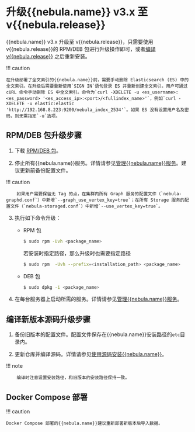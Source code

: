 # 升级{{nebula.name}} v3.x 至 v{{nebula.release}}

{{nebula.name}} v3.x 升级至 v{{nebula.release}}，只需要使用 v{{nebula.release}}的 RPM/DEB 包进行升级操作即可，或者[编译 v{{nebula.release}}](../2.compile-and-install-nebula-graph/1.install-nebula-graph-by-compiling-the-source-code.md) 之后重新安装。


!!! caution

    在升级部署了全文索引的{{nebula.name}}前，需要手动删除 Elasticsearch (ES) 中的全文索引。在升级后需要重新使用`SIGN IN`语句登录 ES 并重新创建全文索引。用户可通过 cURL 命令手动删除 ES 中全文索引。命令为`curl -XDELETE -u <es_username>:<es_password> '<es_access_ip>:<port>/<fullindex_name>'`，例如`curl -XDELETE -u elastic:elastic 'http://192.168.8.223:9200/nebula_index_2534'`。如果 ES 没有设置用户名及密码，则无需指定`-u`选项。 
   

## RPM/DEB 包升级步骤

1. 下载 [RPM/DEB 包](https://www.nebula-graph.com.cn/download)。

2. 停止所有{{nebula.name}}服务。详情请参见[管理{{nebula.name}}服务](../../2.quick-start/3.quick-start-on-premise/5.start-stop-service.md)。建议更新前备份配置文件。

  !!! caution

        如果用户需要保留无 Tag 的点，在集群内所有 Graph 服务的配置文件（`nebula-graphd.conf`）中新增`--graph_use_vertex_key=true`；在所有 Storage 服务的配置文件（`nebula-storaged.conf`）中新增`--use_vertex_key=true`。

3. 执行如下命令升级：

   - RPM 包

      ```bash
      $ sudo rpm -Uvh <package_name>
      ```
      
      若安装时指定路径，那么升级时也需要指定路径
      
      ```bash
      $ sudo rpm  -Uvh --prefix=<installation_path> <package_name> 
      ```
   
   - DEB 包

      ```bash
      $ sudo dpkg -i <package_name>
      ```

4. 在每台服务器上启动所需的服务。详情请参见[管理{{nebula.name}}服务](../../2.quick-start/3.quick-start-on-premise/5.start-stop-service.md#_1)。

## 编译新版本源码升级步骤

1. 备份旧版本的配置文件。配置文件保存在{{nebula.name}}安装路径的`etc`目录内。

2. 更新仓库并编译源码。详情请参见[使用源码安装{{nebula.name}}](../2.compile-and-install-nebula-graph/1.install-nebula-graph-by-compiling-the-source-code.md)。

  !!! note

        编译时注意设置安装路径，和旧版本的安装路径保持一致。

## Docker Compose 部署

!!! caution
    
    Docker Compose 部署的{{nebula.name}}建议重新部署新版本后导入数据。
